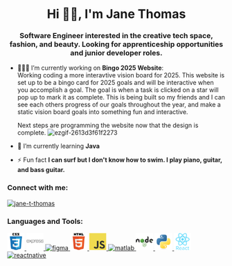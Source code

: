 <h1 align="center">Hi 👋🏽, I'm Jane Thomas</h1>
<h3 align="center">Software Engineer interested in the creative tech space, fashion, and beauty. Looking for apprenticeship opportunities and junior developer roles.</h3>

- 👩🏽‍💻 I’m currently working on **Bingo 2025 Website**:
 <br> Working coding a more interavtive vision board for 2025. This website is set up to be a bingo card for 2025 goals and will be interactive when you accomplish a goal. The goal is when a task is clicked on a star will pop up to mark it as complete. This is being built so my friends and I can see each others progress of our goals throughout the year, and make a static vision board goals into something fun and interactive.

    Next steps are programming the website now that the design is complete.
    ![ezgif-2613d3f61f2273](https://github.com/user-attachments/assets/8961ff2f-a4f2-4090-91ab-2076b2062383)


- 🌱 I’m currently learning **Java**

- ⚡ Fun fact **I can surf but I don't know how to swim. I play piano, guitar, and bass guitar.**

<h3 align="left">Connect with me:</h3>
<p align="left">
<a href="https://linkedin.com/in/jane-t-thomas" target="blank"><img align="center" src="https://raw.githubusercontent.com/rahuldkjain/github-profile-readme-generator/master/src/images/icons/Social/linked-in-alt.svg" alt="jane-t-thomas" height="30" width="40" /></a>
</p>

<h3 align="left">Languages and Tools:</h3>
<p align="left"> <a href="https://www.w3schools.com/css/" target="_blank" rel="noreferrer"> <img src="https://raw.githubusercontent.com/devicons/devicon/master/icons/css3/css3-original-wordmark.svg" alt="css3" width="40" height="40"/> </a> <a href="https://expressjs.com" target="_blank" rel="noreferrer"> <img src="https://raw.githubusercontent.com/devicons/devicon/master/icons/express/express-original-wordmark.svg" alt="express" width="40" height="40"/> </a> <a href="https://www.figma.com/" target="_blank" rel="noreferrer"> <img src="https://www.vectorlogo.zone/logos/figma/figma-icon.svg" alt="figma" width="40" height="40"/> </a> <a href="https://www.w3.org/html/" target="_blank" rel="noreferrer"> <img src="https://raw.githubusercontent.com/devicons/devicon/master/icons/html5/html5-original-wordmark.svg" alt="html5" width="40" height="40"/> </a> <a href="https://developer.mozilla.org/en-US/docs/Web/JavaScript" target="_blank" rel="noreferrer"> <img src="https://raw.githubusercontent.com/devicons/devicon/master/icons/javascript/javascript-original.svg" alt="javascript" width="40" height="40"/> </a> <a href="https://www.mathworks.com/" target="_blank" rel="noreferrer"> <img src="https://upload.wikimedia.org/wikipedia/commons/2/21/Matlab_Logo.png" alt="matlab" width="40" height="40"/> </a> <a href="https://nodejs.org" target="_blank" rel="noreferrer"> <img src="https://raw.githubusercontent.com/devicons/devicon/master/icons/nodejs/nodejs-original-wordmark.svg" alt="nodejs" width="40" height="40"/> </a> <a href="https://www.python.org" target="_blank" rel="noreferrer"> <img src="https://raw.githubusercontent.com/devicons/devicon/master/icons/python/python-original.svg" alt="python" width="40" height="40"/> </a> <a href="https://reactjs.org/" target="_blank" rel="noreferrer"> <img src="https://raw.githubusercontent.com/devicons/devicon/master/icons/react/react-original-wordmark.svg" alt="react" width="40" height="40"/> </a> <a href="https://reactnative.dev/" target="_blank" rel="noreferrer"> <img src="https://reactnative.dev/img/header_logo.svg" alt="reactnative" width="40" height="40"/> </a> </p>

